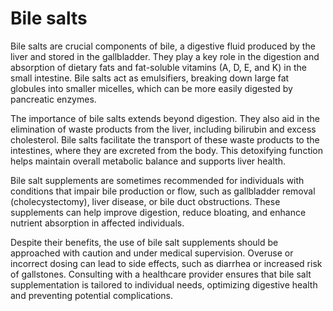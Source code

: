 <!--
source: gpt-40
tags: components bile emulsifiers detox
-->

# Bile salts

Bile salts are crucial components of bile, a digestive fluid produced by the liver and stored in the gallbladder. They play a key role in the digestion and absorption of dietary fats and fat-soluble vitamins (A, D, E, and K) in the small intestine. Bile salts act as emulsifiers, breaking down large fat globules into smaller micelles, which can be more easily digested by pancreatic enzymes.

The importance of bile salts extends beyond digestion. They also aid in the elimination of waste products from the liver, including bilirubin and excess cholesterol. Bile salts facilitate the transport of these waste products to the intestines, where they are excreted from the body. This detoxifying function helps maintain overall metabolic balance and supports liver health.

Bile salt supplements are sometimes recommended for individuals with conditions that impair bile production or flow, such as gallbladder removal (cholecystectomy), liver disease, or bile duct obstructions. These supplements can help improve digestion, reduce bloating, and enhance nutrient absorption in affected individuals. 

Despite their benefits, the use of bile salt supplements should be approached with caution and under medical supervision. Overuse or incorrect dosing can lead to side effects, such as diarrhea or increased risk of gallstones. Consulting with a healthcare provider ensures that bile salt supplementation is tailored to individual needs, optimizing digestive health and preventing potential complications.
